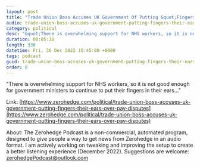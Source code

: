 ```yaml
---
layout: post
title: "Trade Union Boss Accuses UK Government Of Putting &quot;Fingers In Their Ears&quot; Over Pay Disputes"
audio: trade-union-boss-accuses-uk-government-putting-fingers-their-ears-over-pay-disputes-0
category: political
desc: "&quot;There is overwhelming support for NHS workers, so it is not good enough for government ministers to continue to put their fingers in their ears...&quot;"
duration: 00:05:38
length: 338
datetime: Fri, 30 Dec 2022 10:45:00 +0000
tags: podcast
guid: trade-union-boss-accuses-uk-government-putting-fingers-their-ears-over-pay-disputes-0
order: 0
---
```

&quot;There is overwhelming support for NHS workers, so it is not good enough for government ministers to continue to put their fingers in their ears...&quot;

Link: [https://www.zerohedge.com/political/trade-union-boss-accuses-uk-government-putting-fingers-their-ears-over-pay-disputes](https://www.zerohedge.com/political/trade-union-boss-accuses-uk-government-putting-fingers-their-ears-over-pay-disputes)

About: The Zerohedge Podcast is a non-commercial, automated program, designed to give people a way to get news from Zerohedge in an audio format.  I am actively working on tweaking and improving the setup to create a better listening experience (December 2022).  Suggestions are welcome: [zerohedgePodcast@outlook.com](mailto:zerohedgePodcast@outlook.com)
